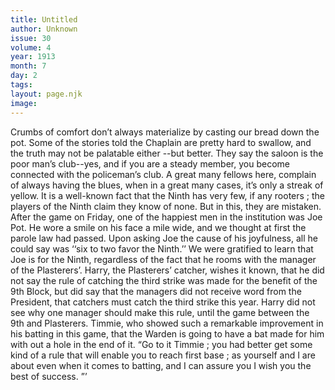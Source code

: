 ```yaml
---
title: Untitled
author: Unknown
issue: 30
volume: 4
year: 1913
month: 7
day: 2
tags:
layout: page.njk
image:
---
```

Crumbs of comfort don’t always materialize by casting our bread down the pot. Some of the stories told the Chaplain are pretty hard to swallow, and the truth may not be palatable either --but better. They say the saloon is the poor man’s club--yes, and if you are a steady member, you become connected with the policeman’s club. A great many fellows here, complain of always having the blues, when in a great many cases, it’s only a streak of yellow. It is a well-known fact that the Ninth has very few, if any rooters ; the players of the Ninth claim they know of none. But in this, they are mistaken. After the game on Friday, one of the happiest men in the institution was Joe Pot. He wore a smile on his face a mile wide, and we thought at first the parole law had passed. Upon asking Joe the cause of his joyfulness, all he could say was ‘‘six to two favor the Ninth.’’ We were gratified to learn that Joe is for the Ninth, regardless of the fact that he rooms with the manager of the Plasterers’. Harry, the Plasterers’ catcher, wishes it known, that he did not say the rule of catching the third strike was made for the benefit of the 9th Block, but did say that the managers did not receive word from the President, that catchers must catch the third strike this year. Harry did not see why one manager should make this rule, until the game between the 9th and Plasterers. Timmie, who showed such a remarkable improvement in his batting in this game, that the Warden is going to have a bat made for him with out a hole in the end of it. “Go to it Timmie ; you had better get some kind of a rule that will enable you to reach first base ; as yourself and I are about even when it comes to batting, and I can assure you I wish you the best of success. ”’ 

